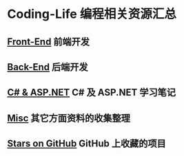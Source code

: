 # Coding-Life 编程相关资源汇总

## [Front-End](https://github.com/Dream4ever/Coding-Life/blob/master/Front-End/Front-End%20Resource%20Collection.md) 前端开发

## [Back-End](https://github.com/Dream4ever/Coding-Life/blob/master/Back-End/Back-End%20Resource%20Collection.md) 后端开发

## [C# & ASP.NET](https://github.com/Dream4ever/Coding-Life/blob/master/C%23%20&%20ASP.NET/01.%20C%23%20Basics%20for%20Beginners.md) C# 及 ASP.NET 学习笔记

## [Misc](https://github.com/Dream4ever/Coding-Life/blob/master/Misc.md) 其它方面资料的收集整理

## [Stars on GitHub](https://github.com/Dream4ever/Coding-Life/blob/master/Stars-On-Github.md) GitHub 上收藏的项目
